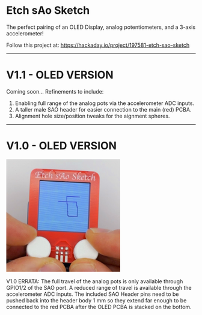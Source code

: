 # Etch sAo Sketch

The perfect pairing of an OLED Display, analog potentiometers, and a 3-axis accelerometer!

Follow this project at: https://hackaday.io/project/197581-etch-sao-sketch

-------------

# V1.1 - OLED VERSION

Coming soon... Refinements to include:
1) Enabling full range of the analog pots via the accelerometer ADC inputs.
2) A taller male SAO header for easier connection to the main (red) PCBA.
3) Alignment hole size/position tweaks for the aignment spheres.

-------------

# V1.0 - OLED VERSION

<img src="Images/Etch sAo Sketch Thumbnail crop center.jpeg" height="300">

V1.0 ERRATA: The full travel of the analog pots is only available through GPIO1/2 of the SAO port. A reduced range of travel is available through the accelerometer ADC inputs. The included SAO Header pins need to be pushed back into the header body 1 mm so they extend far enough to be connected to the red PCBA after the OLED PCBA is stacked on the bottom.
